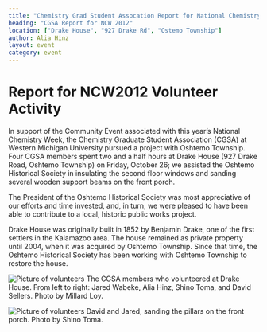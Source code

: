 ```yaml
---
title: "Chemistry Grad Student Assocation Report for National Chemistry Week 2012"
heading: "CGSA Report for NCW 2012"
location: ["Drake House", "927 Drake Rd", "Ostemo Township"]
author: Alia Hinz
layout: event
category: event
---
```


Report for NCW2012 Volunteer Activity
===

In support of the Community Event associated with this year’s National
Chemistry Week, the Chemistry Graduate Student Association (CGSA) at
Western Michigan University pursued a project with Oshtemo
Township. Four CGSA members spent two and a half hours at Drake House
(927 Drake Road, Oshtemo Township) on Friday, October 26; we assisted
the Oshtemo Historical Society in insulating the second floor windows
and sanding several wooden support beams on the front porch.

The President of the Oshtemo Historical Society was most appreciative
of our efforts and time invested, and, in turn, we were pleased to
have been able to contribute to a local, historic public works
project.

Drake House was originally built in 1852 by Benjamin Drake, one of the
first settlers in the Kalamazoo area. The house remained as private
property until 2004, when it was acquired by Oshtemo Township. Since
that time, the Oshtemo Historical Society has been working with
Oshtemo Township to restore the house.
<div class="row">
  <div class="col-{{ site.device }}-6">
    <p>
      <img src="{{ site.baseurl }}/images/ncw-2012/ncw-cgsa-1.jpg"
	   class="img-responsive"
	   alt="Picture of volunteers"
	   title="CGSA member volunteering at Drake House"
	   />
      The CGSA members who volunteered at Drake House. From left to
      right: Jared Wabeke, Alia Hinz, Shino Toma, and David
      Sellers. Photo by Millard Loy.
    </p>
  </div>
  <div class="col-{{ site.device }}-6">
    <p>
      <img src="{{ site.baseurl }}/images/ncw-2012/ncw-cgsa-2.jpg"
	   class="img-responsive"
	   alt="Picture of volunteers"
	   title="CGSA members sanding the porch"
	   />
      David and Jared, sanding the pillars on the front porch. Photo
      by Shino Toma.
    </p>
  </div>
</div>
